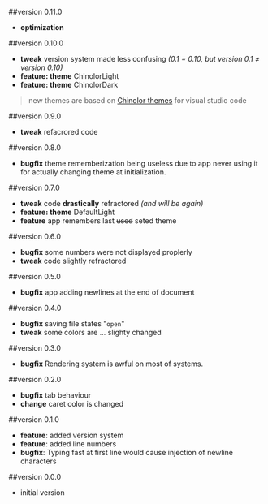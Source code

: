 ##version 0.11.0
* **optimization**

##version 0.10.0
* **tweak** version system made less confusing *(0.1 = 0.10, but version 0.1 ≠ version 0.10)*
* **feature: theme** ChinolorLight
* **feature: theme** ChinolorDark
> new themes are based on 
> [Chinolor themes](https://marketplace.visualstudio.com/items?itemName=iwyvi.chinolor)
> for visual studio code

##version 0.9.0
* **tweak** refacrored code

##version 0.8.0
* **bugfix** theme rememberization being useless due to app never 
using it for actually changing theme at initialization.

##version 0.7.0
* **tweak** code __drastically__ refractored *(and will be again)*
* **feature: theme** DefaultLight
* **feature** app remembers last ~~used~~ seted theme

##version 0.6.0
* **bugfix** some numbers were not displayed proplerly
* **tweak** code slightly refractored

##version 0.5.0
* **bugfix** app adding newlines at the end of document

##version 0.4.0
* **bugfix** saving file states "`open`"
* **tweak** some colors are ... slighty changed

##version 0.3.0
* **bugfix** Rendering system is awful on most of systems.

##version 0.2.0
* **bugfix** tab behaviour
* **change** caret color is changed



##version 0.1.0
* **feature**: added version system
* **feature**: added line numbers
* **bugfix**: Typing fast at first line would cause injection of
newline characters


##version 0.0.0
* initial version